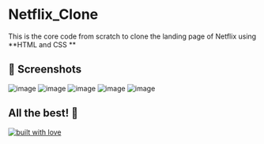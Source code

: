 # Netflix_Clone

This is the core code from scratch to clone the landing page of Netflix using **HTML and CSS **

## 📸 Screenshots
![image](https://github.com/AnitaMohanta23/Netflix_Clone/assets/124444765/fe89375b-e235-47a7-8166-ceb5f45a346c)
![image](https://github.com/AnitaMohanta23/Netflix_Clone/assets/124444765/8584a18f-acee-495a-aab5-a18878806d44)
![image](https://github.com/AnitaMohanta23/Netflix_Clone/assets/124444765/a42ae315-312d-48a3-b981-1e4358901220)
![image](https://github.com/AnitaMohanta23/Netflix_Clone/assets/124444765/e9f632f8-d82b-41ac-b861-3244416612b9)
![image](https://github.com/AnitaMohanta23/Netflix_Clone/assets/124444765/0dbada17-4bfe-4132-a0bf-45c7f26a9d11)



## All the best! 🥇

<p align="center">

[![built with love](https://forthebadge.com/images/badges/built-with-love.svg)](https://github.com/AnitaMohanta23/Netflix_Clone)

</p>
